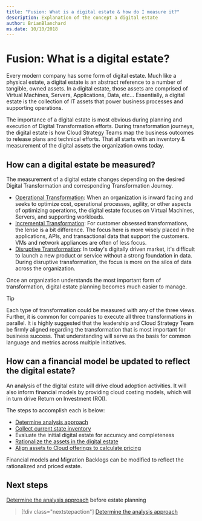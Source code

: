 ```yaml
---
title: "Fusion: What is a digital estate & how do I measure it?"
description: Explanation of the concept a digital estate
author: BrianBlanchard
ms.date: 10/10/2018
---
```


# Fusion: What is a digital estate?

Every modern company has some form of digital estate. Much like a physical estate, a digital estate is an abstract reference to a number of tangible, owned assets. In a digital estate, those assets are comprised of Virtual Machines, Servers, Applications, Data, etc... Essentially, a digital estate is the collection of IT assets that power business processes and supporting operations.

The importance of a digital estate is most obvious during planning and execution of Digital Transformation efforts. During transformation journeys, the digital estate is how Cloud Strategy Teams map the business outcomes to release plans and technical efforts. That all starts with an inventory & measurement of the digital assets the organization owns today.

## How can a digital estate be measured?

The measurement of a digital estate changes depending on the desired Digital Transformation and corresponding Transformation Journey.

* [Operational Transformation](../transformation-journeys/operational-transformation/overview.md): When an organization is inward facing and seeks to optimize cost, operational processes, agility, or other aspects of optimizing operations, the digital estate focuses on Virtual Machines, Servers, and supporting workloads.
* [Incremental Transformation](../transformation-journeys/incremental-transformation.md): For customer obsessed transformations, the lense is a bit difference. The focus here is more wisely placed in the applications, APIs, and transactional data that support the customers. VMs and network appliances are often of less focus.
* [Disruptive Transformation](../transformation-journeys/disruptive-transformation.md): In today's digitally driven market, it's difficult to launch a new product or service without a strong foundation in data. During disruptive transformation, the focus is more on the silos of data across the organization.

Once an organization understands the most important form of transformation, digital estate planning becomes much easier to manage.

> [!TIP]
> Each type of transformation could be measured with any of the three views. Further, it is common for companies to execute all three transformations in parallel. It is highly suggested that the leadership and Cloud Strategy Team be firmly aligned regarding the transformation that is most important for business success. That understanding will serve as the basis for common language and metrics across multiple initiatives.

## How can a financial model be updated to reflect the digital estate?

An analysis of the digital estate will drive cloud adoption activities. It will also inform financial models by providing cloud costing models, which will in turn drive Return on Investment (ROI).

The steps to accomplish each is below:

* [Determine analysis approach](approach.md)
* [Collect current state inventory](inventory.md)
* Evaluate the initial digital estate for accuracy and completeness
* [Rationalize the assets in the digital estate](rationalize.md)
* [Align assets to Cloud offerings to calculate pricing](calculate.md)

Financial models and Migration Backlogs can be modified to reflect the rationalized and priced estate.

## Next steps

[Determine the analysis approach](approach.md) before estate planning

> [!div class="nextstepaction"]
> [Determine the analysis approach](approach.md)